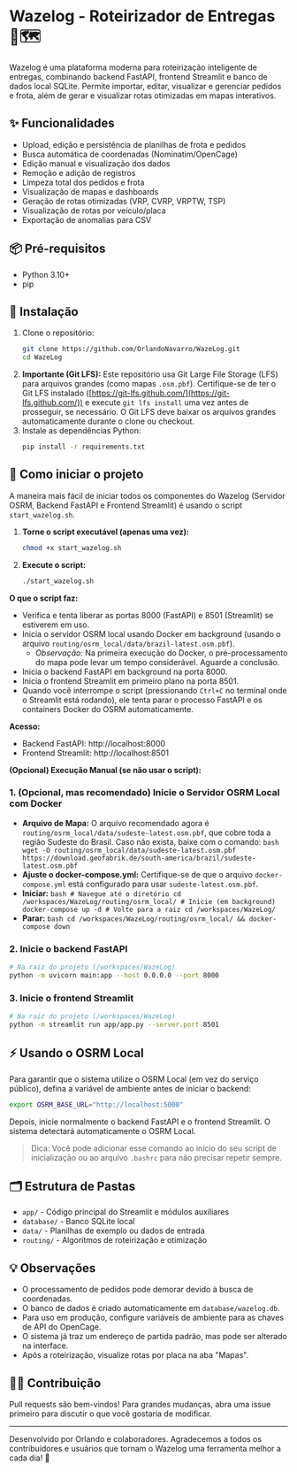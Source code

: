 # Wazelog - Roteirizador de Entregas 🚚🗺️

Wazelog é uma plataforma moderna para roteirização inteligente de entregas, combinando backend FastAPI, frontend Streamlit e banco de dados local SQLite. Permite importar, editar, visualizar e gerenciar pedidos e frota, além de gerar e visualizar rotas otimizadas em mapas interativos.

## ✨ Funcionalidades
- Upload, edição e persistência de planilhas de frota e pedidos
- Busca automática de coordenadas (Nominatim/OpenCage)
- Edição manual e visualização dos dados
- Remoção e adição de registros
- Limpeza total dos pedidos e frota
- Visualização de mapas e dashboards
- Geração de rotas otimizadas (VRP, CVRP, VRPTW, TSP)
- Visualização de rotas por veículo/placa
- Exportação de anomalias para CSV

## 📦 Pré-requisitos
- Python 3.10+
- pip

## 🚀 Instalação
1. Clone o repositório:
   ```bash
   git clone https://github.com/OrlandoNavarro/WazeLog.git
   cd WazeLog
   ```
2. **Importante (Git LFS):** Este repositório usa Git Large File Storage (LFS) para arquivos grandes (como mapas `.osm.pbf`). Certifique-se de ter o Git LFS instalado ([https://git-lfs.github.com/](https://git-lfs.github.com/)) e execute `git lfs install` uma vez antes de prosseguir, se necessário. O Git LFS deve baixar os arquivos grandes automaticamente durante o clone ou checkout.
3. Instale as dependências Python:
   ```bash
   pip install -r requirements.txt
   ```

## 🏁 Como iniciar o projeto

A maneira mais fácil de iniciar todos os componentes do Wazelog (Servidor OSRM, Backend FastAPI e Frontend Streamlit) é usando o script `start_wazelog.sh`.

1.  **Torne o script executável (apenas uma vez):**
    ```bash
    chmod +x start_wazelog.sh
    ```
2.  **Execute o script:**
    ```bash
    ./start_wazelog.sh
    ```

**O que o script faz:**
*   Verifica e tenta liberar as portas 8000 (FastAPI) e 8501 (Streamlit) se estiverem em uso.
*   Inicia o servidor OSRM local usando Docker em background (usando o arquivo `routing/osrm_local/data/brazil-latest.osm.pbf`).
    *   *Observação:* Na primeira execução do Docker, o pré-processamento do mapa pode levar um tempo considerável. Aguarde a conclusão.
*   Inicia o backend FastAPI em background na porta 8000.
*   Inicia o frontend Streamlit em primeiro plano na porta 8501.
*   Quando você interrompe o script (pressionando `Ctrl+C` no terminal onde o Streamlit está rodando), ele tenta parar o processo FastAPI e os containers Docker do OSRM automaticamente.

**Acesso:**
*   Backend FastAPI: http://localhost:8000
*   Frontend Streamlit: http://localhost:8501

**(Opcional) Execução Manual (se não usar o script):**

### 1. (Opcional, mas recomendado) Inicie o Servidor OSRM Local com Docker
   *   **Arquivo de Mapa:** O arquivo recomendado agora é `routing/osrm_local/data/sudeste-latest.osm.pbf`, que cobre toda a região Sudeste do Brasil. Caso não exista, baixe com o comando:
      ```bash
      wget -O routing/osrm_local/data/sudeste-latest.osm.pbf https://download.geofabrik.de/south-america/brazil/sudeste-latest.osm.pbf
      ```
   *   **Ajuste o docker-compose.yml:** Certifique-se de que o arquivo `docker-compose.yml` está configurado para usar `sudeste-latest.osm.pbf`.
   *   **Iniciar:**
      ```bash
      # Navegue até o diretório
      cd /workspaces/WazeLog/routing/osrm_local/
      # Inicie (em background)
      docker-compose up -d
      # Volte para a raiz
      cd /workspaces/WazeLog/
      ```
   *   **Parar:**
      ```bash
      cd /workspaces/WazeLog/routing/osrm_local/ && docker-compose down
      ```

### 2. Inicie o backend FastAPI
   ```bash
   # Na raiz do projeto (/workspaces/WazeLog)
   python -m uvicorn main:app --host 0.0.0.0 --port 8000
   ```

### 3. Inicie o frontend Streamlit
   ```bash
   # Na raiz do projeto (/workspaces/WazeLog)
   python -m streamlit run app/app.py --server.port 8501
   ```

## ⚡ Usando o OSRM Local

Para garantir que o sistema utilize o OSRM Local (em vez do serviço público), defina a variável de ambiente antes de iniciar o backend:

```bash
export OSRM_BASE_URL="http://localhost:5000"
```

Depois, inicie normalmente o backend FastAPI e o frontend Streamlit. O sistema detectará automaticamente o OSRM Local.

> Dica: Você pode adicionar esse comando ao início do seu script de inicialização ou ao arquivo `.bashrc` para não precisar repetir sempre.

## 🗂️ Estrutura de Pastas
- `app/` - Código principal do Streamlit e módulos auxiliares
- `database/` - Banco SQLite local
- `data/` - Planilhas de exemplo ou dados de entrada
- `routing/` - Algoritmos de roteirização e otimização

## 💡 Observações
- O processamento de pedidos pode demorar devido à busca de coordenadas.
- O banco de dados é criado automaticamente em `database/wazelog.db`.
- Para uso em produção, configure variáveis de ambiente para as chaves de API do OpenCage.
- O sistema já traz um endereço de partida padrão, mas pode ser alterado na interface.
- Após a roteirização, visualize rotas por placa na aba "Mapas".

## 👨‍💻 Contribuição
Pull requests são bem-vindos! Para grandes mudanças, abra uma issue primeiro para discutir o que você gostaria de modificar.

---
Desenvolvido por Orlando e colaboradores.
Agradecemos a todos os contribuidores e usuários que tornam o Wazelog uma ferramenta melhor a cada dia! 🚀